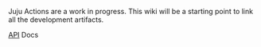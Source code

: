 Juju Actions are a work in progress. This wiki will be a starting point to link all the development artifacts.



[API](API) Docs
